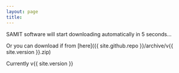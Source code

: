 ```yaml
---
layout: page
title:
---
```

<script type="text/javascript" src="/js/download.js"> </script>

<p id="downloadLabel">SAMIT software will start downloading automatically in 5 seconds...</p>
<script>
	var secondsBeforeDownloading = 5;
	var timerInterval = setInterval('setDownloadText()', 1000);
		var setDownloadText = function() {
			var label = document.getElementById('downloadLabel');

			if (secondsBeforeDownloading === 0){
                label.innerHTML = 'SAMIT software will start download: Done!!';
				downloadFile('{{ site.github.repo }}/archive/v{{ site.version }}.zip');
				clearInterval(timerInterval);
			} else {
				label.innerHTML = 'SAMIT software will start downloading automatically in ' + secondsBeforeDownloading + ' seconds...';
				secondsBeforeDownloading--;
			}
		}
</script>

Or you can download if from [here]({{ site.github.repo }}/archive/v{{ site.version }}.zip)

Currently v{{ site.version }}